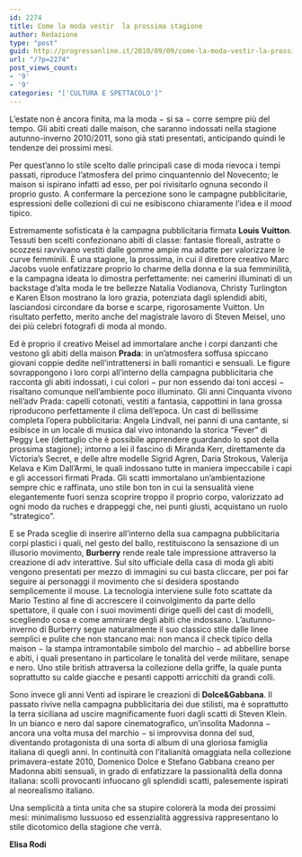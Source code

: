 ```yaml
---
id: 2274
title: Come la moda vestir  la prossima stagione
author: Redazione
type: "post"
guid: http://progressonline.it/2010/09/09/come-la-moda-vestir-la-prossima-stagione/
url: "/?p=2274"
post_views_count:
- '9'
- '9'
categories: "['CULTURA E SPETTACOLO']"
---
```


L’estate non è ancora finita, ma la moda − si sa − corre sempre più del tempo. Gli abiti creati dalle maison, che saranno indossati nella stagione autunno-inverno 2010/2011, sono già stati presentati, anticipando quindi le tendenze dei prossimi mesi.

Per quest’anno lo stile scelto dalle principali case di moda rievoca i tempi passati, riproduce l’atmosfera del primo cinquantennio del Novecento; le maison si ispirano infatti ad esso, per poi rivisitarlo ognuna secondo il proprio gusto. A confermare la percezione sono le campagne pubblicitarie, espressioni delle collezioni di cui ne esibiscono chiaramente l’idea e il *mood* tipico.

Estremamente sofisticata è la campagna pubblicitaria firmata **Louis Vuitton**. Tessuti ben scelti confezionano abiti di classe: fantasie floreali, astratte o scozzesi ravvivano vestiti dalle gomme ampie ma adatte per valorizzare le curve femminili. È una stagione, la prossima, in cui il direttore creativo Marc Jacobs vuole enfatizzare proprio lo charme della donna e la sua femminilità, e la campagna ideata lo dimostra perfettamente: nei camerini illuminati di un backstage d’alta moda le tre bellezze Natalia Vodianova, Christy Turlington e Karen Elson mostrano la loro grazia, potenziata dagli splendidi abiti, lasciandosi circondare da borse e scarpe, rigorosamente Vuitton. Un risultato perfetto, merito anche del magistrale lavoro di Steven Meisel, uno dei più celebri fotografi di moda al mondo.

Ed è proprio il creativo Meisel ad immortalare anche i corpi danzanti che vestono gli abiti della maison **Prada**: in un’atmosfera soffusa spiccano giovani coppie dedite nell’intrattenersi in balli romantici e sensuali. Le figure sovrappongono i loro corpi all’interno della campagna pubblicitaria che racconta gli abiti indossati, i cui colori − pur non essendo dai toni accesi − risaltano comunque nell’ambiente poco illuminato. Gli anni Cinquanta vivono nell’adv Prada: capelli cotonati, vestiti a fantasia, cappottini in lana grossa riproducono perfettamente il clima dell’epoca. Un cast di bellissime completa l’opera pubblicitaria: **<span style="font-weight: normal">Angela Lindvall</span>**, nei panni di una cantante, si esibisce in un locale di musica dal vivo intonando la storica “Fever” di Peggy Lee (dettaglio che è possibile apprendere guardando lo spot della prossima stagione); intorno a lei il fascino di Miranda Kerr, direttamente da Victoria’s Secret, e delle altre modelle Sigrid Agren, Daria Strokous, Valerija Kelava e Kim Dall’Armi, le quali indossano tutte in maniera impeccabile i capi e gli accessori firmati Prada. Gli scatti immortalano un’ambientazione sempre chic e raffinata, uno stile bon ton in cui la sensualità viene elegantemente fuori senza scoprire troppo il proprio corpo, valorizzato ad ogni modo da ruches e drappeggi che, nei punti giusti, acquistano un ruolo “strategico”.

E se Prada sceglie di inserire all’interno della sua campagna pubblicitaria corpi plastici i quali, nel gesto del ballo, restituiscono la sensazione di un illusorio movimento, **Burberry** rende reale tale impressione attraverso la creazione di adv interattive. Sul sito ufficiale della casa di moda gli abiti vengono presentati per mezzo di immagini su cui basta cliccare, per poi far seguire ai personaggi il movimento che si desidera spostando semplicemente il mouse. La tecnologia interviene sulle foto scattate da Mario Testino al fine di accrescere il coinvolgimento da parte dello spettatore, il quale con i suoi movimenti dirige quelli del cast di modelli, scegliendo cosa e come ammirare degli abiti che indossano. L’autunno-inverno di Burberry segue naturalmente il suo classico stile dalle linee semplici e pulite che non stancano mai: non manca il check tipico della maison − la stampa intramontabile simbolo del marchio − ad abbellire borse e abiti, i quali presentano in particolare le tonalità del verde militare, senape e nero. Uno stile british attraversa la collezione della griffe, la quale punta soprattutto su calde giacche e pesanti cappotti arricchiti da grandi colli.

Sono invece gli anni Venti ad ispirare le creazioni di **Dolce&amp;Gabbana**. Il passato rivive nella campagna pubblicitaria dei due stilisti, ma è soprattutto la terra siciliana ad uscire magnificamente fuori dagli scatti di Steven Klein. In un bianco e nero dal sapore cinematografico, un’insolita Madonna − ancora una volta musa del marchio − si improvvisa donna del sud, diventando protagonista di una sorta di album di una gloriosa famiglia italiana di quegli anni. In continuità con l’italianità omaggiata nella collezione primavera-estate 2010, Domenico Dolce e Stefano Gabbana creano per Madonna abiti sensuali, in grado di enfatizzare la passionalità della donna italiana: scolli provocanti infuocano gli splendidi scatti, palesemente ispirati al neorealismo italiano.

Una semplicità a tinta unita che sa stupire colorerà la moda dei prossimi mesi: minimalismo lussuoso ed essenzialità aggressiva rappresentano lo stile dicotomico della stagione che verrà.

**Elisa Rodi**